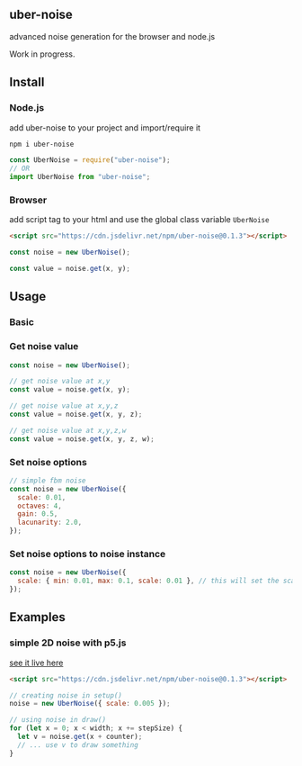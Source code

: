 ## uber-noise

advanced noise generation for the browser and node.js

Work in progress.

## Install

### Node.js

add uber-noise to your project and import/require it

```bash
npm i uber-noise
```

```javascript
const UberNoise = require("uber-noise");
// OR
import UberNoise from "uber-noise";
```

### Browser

add script tag to your html and use the global class variable `UberNoise`

```html
<script src="https://cdn.jsdelivr.net/npm/uber-noise@0.1.3"></script>
```

```javascript
const noise = new UberNoise();

const value = noise.get(x, y);
```

## Usage

### Basic

### Get noise value

```javascript
const noise = new UberNoise();

// get noise value at x,y
const value = noise.get(x, y);

// get noise value at x,y,z
const value = noise.get(x, y, z);

// get noise value at x,y,z,w
const value = noise.get(x, y, z, w);
```

### Set noise options

```javascript
// simple fbm noise
const noise = new UberNoise({
  scale: 0.01,
  octaves: 4,
  gain: 0.5,
  lacunarity: 2.0,
});
```

### Set noise options to noise instance

```javascript
const noise = new UberNoise({
  scale: { min: 0.01, max: 0.1, scale: 0.01 }, // this will set the scale to a noise instance returning values between 0.01 and 0.1
});
```

## Examples

### simple 2D noise with p5.js

[see it live here](https://flo-bit.github.io/uber-noise/examples/p5-simple-1D-noise.html)

```html
<script src="https://cdn.jsdelivr.net/npm/uber-noise@0.1.3"></script>
```

```javascript
// creating noise in setup()
noise = new UberNoise({ scale: 0.005 });
```

```javascript
// using noise in draw()
for (let x = 0; x < width; x += stepSize) {
  let v = noise.get(x + counter);
  // ... use v to draw something
}
```
